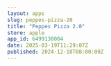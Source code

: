 ```yaml
---
layout: apps
slug: peppes-pizza-20
title: "Peppes Pizza 2.0"
store: apple
app_id: 6499138084
date: 2025-03-19T11:29:07Z
published: 2024-12-18T08:00:00Z
---
```

